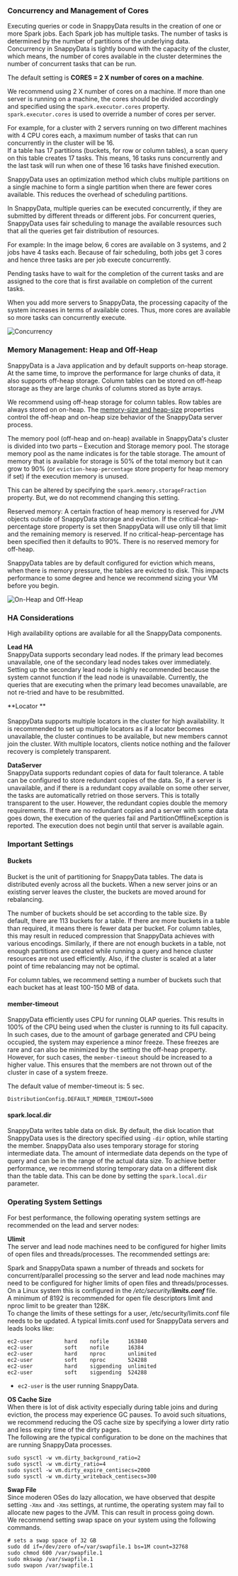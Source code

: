 <a id="cores"></a>
### Concurrency and Management of Cores

Executing queries or code in SnappyData results in the creation of one or more Spark jobs. Each Spark job has multiple tasks. The number of tasks is determined by the number of partitions of the underlying data.  
Concurrency in SnappyData is tightly bound with the capacity of the cluster, which means, the number of cores available in the cluster determines the number of concurrent tasks that can be run. 

The default setting is **CORES = 2 X number of cores on a machine**. 


We recommend using 2 X number of cores on a machine. If more than one server is running on a machine, the cores should be divided accordingly and specified using the `spark.executor.cores` property.
`spark.executor.cores` is used to override a number of cores per server.

For example, for a cluster with 2 servers running on two different machines with  4 CPU cores each, a maximum number of tasks that can run concurrently in the cluster will be 16. </br> 
If a table has 17 partitions (buckets, for row or column tables), a scan query on this table creates 17 tasks. This means, 16 tasks runs concurrently and the last task will run when one of these 16 tasks have finished execution. 

SnappyData uses an optimization method which clubs multiple partitions on a single machine to form a single partition when there are fewer cores available. This reduces the overhead of scheduling partitions. 

In SnappyData, multiple queries can be executed concurrently, if they are submitted by different threads or different jobs. For concurrent queries, SnappyData uses fair scheduling to manage the available resources such that all the queries get fair distribution of resources. 
 
For example: In the image below, 6 cores are available on 3 systems, and 2 jobs have 4 tasks each. Because of fair scheduling, both jobs get 3 cores and hence three tasks are per job execute concurrently.

Pending tasks have to wait for the completion of the current tasks and are assigned to the core that is first available on completion of the current tasks.

When you add more servers to SnappyData, the processing capacity of the system increases in terms of available cores. Thus, more cores are available so more tasks can concurrently execute.

![Concurrency](../Images/core_concurrency.png)


<a id="heap"></a>
### Memory Management: Heap and Off-Heap 

SnappyData is a Java application and by default supports on-heap storage. At the same time, to improve the performance for large chunks of data, it also supports off-heap storage. Column tables can be stored on off-heap storage as they are large chunks of columns stored as byte arrays. 

We recommend using off-heap storage for column tables. Row tables are always stored on on-heap. The [memory-size and heap-size](../../configuring_cluster/property_description) properties control the off-heap and on-heap size behavior of the SnappyData server process. 

The memory pool (off-heap and on-heap) available in SnappyData's cluster is divided into two parts – Execution and Storage memory pool. The storage memory pool as the name indicates is for the table storage. The amount of memory that is available for storage is 50% of the total memory but it can grow to 90% (or `eviction-heap-percentage` store property for heap memory if set) if the execution memory is unused.

This can be altered by specifying the `spark.memory.storageFraction` property. But, we do not recommend changing this setting. 

Reserved memory: A certain fraction of heap memory is reserved for JVM objects outside of SnappyData storage and eviction. If the critical-heap-percentage store property is set then SnappyData will use only till that limit and the remaining memory is reserved. If no critical-heap-percentage has been specified then it defaults to 90%. There is no reserved memory for off-heap.

SnappyData tables are by default configured for eviction which means, when there is memory pressure, the tables are evicted to disk. This impacts performance to some degree and hence we recommend sizing your VM before you begin. 

![On-Heap and Off-Heap](../Images/on-off-heap.png)

<!-- Default values for sizing the VM <mark> Sumedh</mark>-->

<a id="ha-consideration"></a>
### HA Considerations

High availability options are available for all the SnappyData components. 

**Lead HA** </br> 
SnappyData supports secondary lead nodes. If the primary lead becomes unavailable, one of  the secondary lead nodes takes over immediately. 
Setting up the secondary lead node is highly recommended because the system cannot function if the lead node is unavailable. Currently, the queries that are executing when the primary lead becomes unavailable, are not re-tried and have to be resubmitted.

**Locator **</br>  
SnappyData supports multiple locators in the cluster for high availability. 
It is recommended to set up multiple locators as if a locator becomes unavailable, the cluster continues to be available, but new members cannot join the cluster.
With multiple locators, clients notice nothing and the failover recovery is completely transparent.

**DataServer**</br> 
SnappyData supports redundant copies of data for fault tolerance. A table can be configured to store redundant copies of the data.  So, if a server is unavailable, and if there is a redundant copy available on some other server, the tasks are automatically retried on those servers. This is totally transparent to the user. 
However, the redundant copies double the memory requirements. If there are no redundant copies and a server with some data goes down, the execution of the queries fail and PartitionOfflineException is reported. The execution does not begin until that server is available again. 

###  Important Settings 
<a id="buckets"></a>
#### Buckets

Bucket is the unit of partitioning for SnappyData tables. The data is distributed evenly across all the buckets. When a new server joins or an existing server leaves the cluster, the buckets are moved around for rebalancing. 

The number of buckets should be set according to the table size. By default, there are 113 buckets for a table. 
If there are more buckets in a table than required, it means there is fewer data per bucket. For column tables, this may result in reduced compression that SnappyData achieves with various encodings. 
Similarly, if there are not enough buckets in a table, not enough partitions are created while running a query and hence cluster resources are not used efficiently.
Also, if the cluster is scaled at a later point of time rebalancing may not be optimal.

For column tables, we recommend setting a number of buckets such that each bucket has at least 100-150 MB of data.  

#### member-timeout

SnappyData efficiently uses CPU for running OLAP queries. This results in 100% of the CPU being used when the cluster is running to its full capacity. In such cases, due to the amount of garbage generated and CPU being occupied, the system may experience a minor freeze. These freezes are rare and can also be minimized by the setting the off-heap property. </br>
However, for such cases, the `member-timeout` should be increased to a higher value. This ensures that the members are not thrown out of the cluster in case of a system freeze. 

The default value of member-timeout is: 5 sec. 

``` 
DistributionConfig.DEFAULT_MEMBER_TIMEOUT=5000
```

#### spark.local.dir  

SnappyData writes table data on disk.  By default, the disk location that SnappyData uses is the directory specified using `-dir` option, while starting the member. 
SnappyData also uses temporary storage for storing intermediate data. The amount of intermediate data depends on the type of query and can be in the range of the actual data size. 
To achieve better performance, we recommend storing temporary data on a different disk than the table data. This can be done by setting the `spark.local.dir` parameter.

<a id="os_setting"></a>
###  Operating System Settings 

For best performance, the following operating system settings are recommended on the lead and server nodes:

**Ulimit** </br> 
The server and lead node machines need to be configured for higher limits of open files and threads/processes. The recommended settings are:

Spark and SnappyData spawn a number of threads and sockets for concurrent/parallel processing so the server and lead node machines may need to be configured for higher limits of open files and threads/processes. </br>On a Linux system this is configured in the */etc/security/**limits.conf*** file.
</br>A minimum of 8192 is recommended for open file descriptors limit and nproc limit to be greater than 128K. 
</br>To change the limits of these settings for a user, /etc/security/limits.conf file needs to be updated. A typical limits.conf used for SnappyData servers and leads looks like: 

```
ec2-user          hard    nofile      163840 
ec2-user          soft    nofile      16384
ec2-user          hard    nproc       unlimited
ec2-user          soft    nproc       524288
ec2-user          hard    sigpending  unlimited
ec2-user          soft    sigpending  524288
```
* `ec2-user` is the user running SnappyData.	


**OS Cache Size**</br> 
When there is lot of disk activity especially during table joins and during eviction, the process may experience GC pauses. To avoid such situations, we recommend reducing the OS cache size by specifying a lower dirty ratio and less expiry time of the dirty pages.</br> 
The following are the typical configuration to be done on the machines that are running SnappyData processes. 

```
sudo sysctl -w vm.dirty_background_ratio=2
sudo sysctl -w vm.dirty_ratio=4
sudo sysctl -w vm.dirty_expire_centisecs=2000
sudo sysctl -w vm.dirty_writeback_centisecs=300
```

**Swap File** </br> 
Since moderen OSes do lazy allocation, we have observed that despite setting `-Xmx` and `-Xms` settings, at runtime, the operating system may fail to allocate new pages to the JVM. This can result in process going down.</br>
We recommend setting swap space on your system using the following commands.

```
# sets a swap space of 32 GB
sudo dd if=/dev/zero of=/var/swapfile.1 bs=1M count=32768
sudo chmod 600 /var/swapfile.1
sudo mkswap /var/swapfile.1
sudo swapon /var/swapfile.1
```

